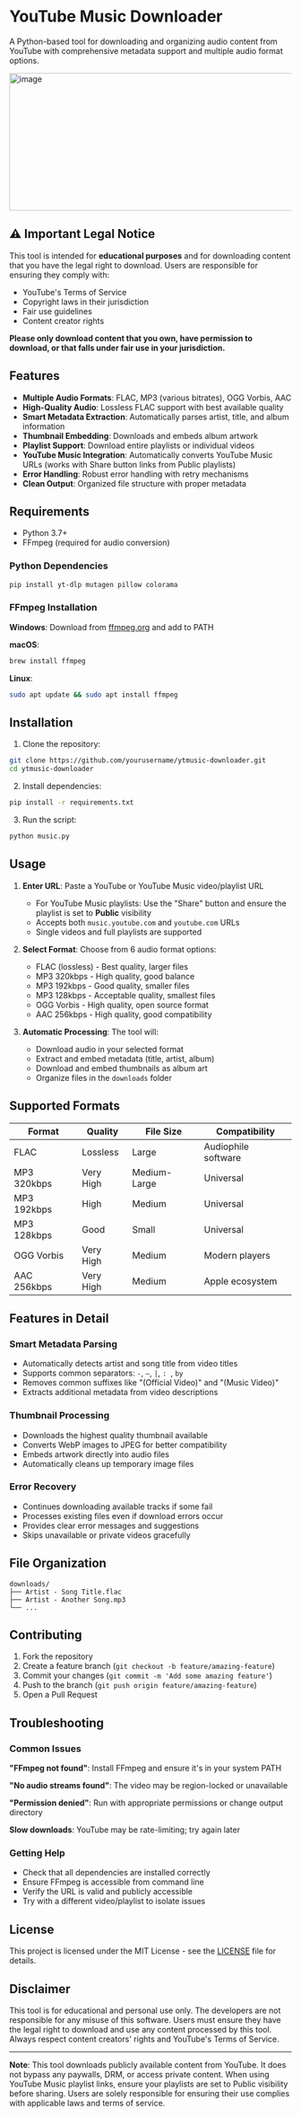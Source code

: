 # YouTube Music Downloader

A Python-based tool for downloading and organizing audio content from YouTube with comprehensive metadata support and multiple audio format options.

<img width="1667" height="245" alt="image" src="https://github.com/user-attachments/assets/fc326e45-a832-4f28-8adf-4533375644df" />

## ⚠️ Important Legal Notice

This tool is intended for **educational purposes** and for downloading content that you have the legal right to download. Users are responsible for ensuring they comply with:

- YouTube's Terms of Service
- Copyright laws in their jurisdiction
- Fair use guidelines
- Content creator rights

**Please only download content that you own, have permission to download, or that falls under fair use in your jurisdiction.**

## Features

- **Multiple Audio Formats**: FLAC, MP3 (various bitrates), OGG Vorbis, AAC
- **High-Quality Audio**: Lossless FLAC support with best available quality
- **Smart Metadata Extraction**: Automatically parses artist, title, and album information
- **Thumbnail Embedding**: Downloads and embeds album artwork
- **Playlist Support**: Download entire playlists or individual videos
- **YouTube Music Integration**: Automatically converts YouTube Music URLs (works with Share button links from Public playlists)
- **Error Handling**: Robust error handling with retry mechanisms
- **Clean Output**: Organized file structure with proper metadata

## Requirements

- Python 3.7+
- FFmpeg (required for audio conversion)

### Python Dependencies

```bash
pip install yt-dlp mutagen pillow colorama
```

### FFmpeg Installation

**Windows**: Download from [ffmpeg.org](https://ffmpeg.org/download.html) and add to PATH

**macOS**: 
```bash
brew install ffmpeg
```

**Linux**: 
```bash
sudo apt update && sudo apt install ffmpeg
```

## Installation

1. Clone the repository:
```bash
git clone https://github.com/yourusername/ytmusic-downloader.git
cd ytmusic-downloader
```

2. Install dependencies:
```bash
pip install -r requirements.txt
```

3. Run the script:
```bash
python music.py
```

## Usage

1. **Enter URL**: Paste a YouTube or YouTube Music video/playlist URL
   - For YouTube Music playlists: Use the "Share" button and ensure the playlist is set to **Public** visibility
   - Accepts both `music.youtube.com` and `youtube.com` URLs
   - Single videos and full playlists are supported
2. **Select Format**: Choose from 6 audio format options:
   - FLAC (lossless) - Best quality, larger files
   - MP3 320kbps - High quality, good balance
   - MP3 192kbps - Good quality, smaller files
   - MP3 128kbps - Acceptable quality, smallest files
   - OGG Vorbis - High quality, open source format
   - AAC 256kbps - High quality, good compatibility

3. **Automatic Processing**: The tool will:
   - Download audio in your selected format
   - Extract and embed metadata (title, artist, album)
   - Download and embed thumbnails as album art
   - Organize files in the `downloads` folder

## Supported Formats

| Format | Quality | File Size | Compatibility |
|--------|---------|-----------|---------------|
| FLAC | Lossless | Large | Audiophile software |
| MP3 320kbps | Very High | Medium-Large | Universal |
| MP3 192kbps | High | Medium | Universal |
| MP3 128kbps | Good | Small | Universal |
| OGG Vorbis | Very High | Medium | Modern players |
| AAC 256kbps | Very High | Medium | Apple ecosystem |

## Features in Detail

### Smart Metadata Parsing
- Automatically detects artist and song title from video titles
- Supports common separators: ` - `, ` – `, ` | `, `: `, ` by `
- Removes common suffixes like "(Official Video)" and "(Music Video)"
- Extracts additional metadata from video descriptions

### Thumbnail Processing
- Downloads the highest quality thumbnail available
- Converts WebP images to JPEG for better compatibility
- Embeds artwork directly into audio files
- Automatically cleans up temporary image files

### Error Recovery
- Continues downloading available tracks if some fail
- Processes existing files even if download errors occur
- Provides clear error messages and suggestions
- Skips unavailable or private videos gracefully

## File Organization

```
downloads/
├── Artist - Song Title.flac
├── Artist - Another Song.mp3
└── ...
```

## Contributing

1. Fork the repository
2. Create a feature branch (`git checkout -b feature/amazing-feature`)
3. Commit your changes (`git commit -m 'Add some amazing feature'`)
4. Push to the branch (`git push origin feature/amazing-feature`)
5. Open a Pull Request

## Troubleshooting

### Common Issues

**"FFmpeg not found"**: Install FFmpeg and ensure it's in your system PATH

**"No audio streams found"**: The video may be region-locked or unavailable

**"Permission denied"**: Run with appropriate permissions or change output directory

**Slow downloads**: YouTube may be rate-limiting; try again later

### Getting Help

- Check that all dependencies are installed correctly
- Ensure FFmpeg is accessible from command line
- Verify the URL is valid and publicly accessible
- Try with a different video/playlist to isolate issues

## License

This project is licensed under the MIT License - see the [LICENSE](LICENSE) file for details.

## Disclaimer

This tool is for educational and personal use only. The developers are not responsible for any misuse of this software. Users must ensure they have the legal right to download and use any content processed by this tool. Always respect content creators' rights and YouTube's Terms of Service.

---

**Note**: This tool downloads publicly available content from YouTube. It does not bypass any paywalls, DRM, or access private content. When using YouTube Music playlist links, ensure your playlists are set to Public visibility before sharing. Users are solely responsible for ensuring their use complies with applicable laws and terms of service.
